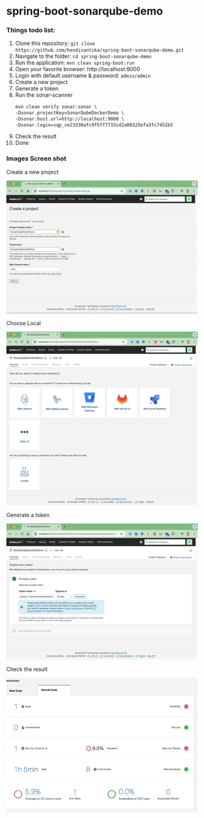# spring-boot-sonarqube-demo

### Things todo list:

1. Clone this repository: `git clone https://github.com/hendisantika/spring-boot-sonarqube-demo.git`
2. Navigate to the folder: `cd spring-boot-sonarqube-demo`
3. Run the application: `mvn clean spring-boot:run`
4. Open your favorite browser: http://localhost:9000
5. Login with default username & password: `admin/admin`
6. Create a new project
7. Generate a token
8. Run the sonar-scanner
    ```
   mvn clean verify sonar:sonar \
    -Dsonar.projectKey=SonarQubeDockerDemo \
    -Dsonar.host.url=http://localhost:9000 \
    -Dsonar.login=sqp_ce23330afc9f5ff7733cd2a00325efa3fc7452b5
    ```
9. Check the result
10. Done

### Images Screen shot

Create a new project

![Create a new project](img/create-project.png "Create a new project")

Choose Local

![Choose Local](img/local.png "Choose Local")

Generate a token

![Generate a token](img/token.png "Generate a token")

Check the result

![Check the result](img/result.png "Check the result")
